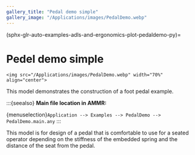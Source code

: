 ```yaml
---
gallery_title: "Pedal demo simple"
gallery_image: "/Applications/images/PedalDemo.webp"
---
```


(sphx-glr-auto-examples-adls-and-ergonomics-plot-pedaldemo-py)=

# Pedel demo simple


````{sidebar} **Example**
<img src="/Applications/images/PedalDemo.webp" width="70%" align="center">

````

This model demonstrates the construction
of a foot pedal example.


:::{seealso}
**Main file location in AMMR:**

{menuselection}`Application --> Examples --> PedalDemo -->
PedalDemo.main.any`
:::

This model is for design of a pedal that is comfortable to use
for a seated operator depending on the stiffness of the embedded
spring and the distance of the seat from the pedal.
